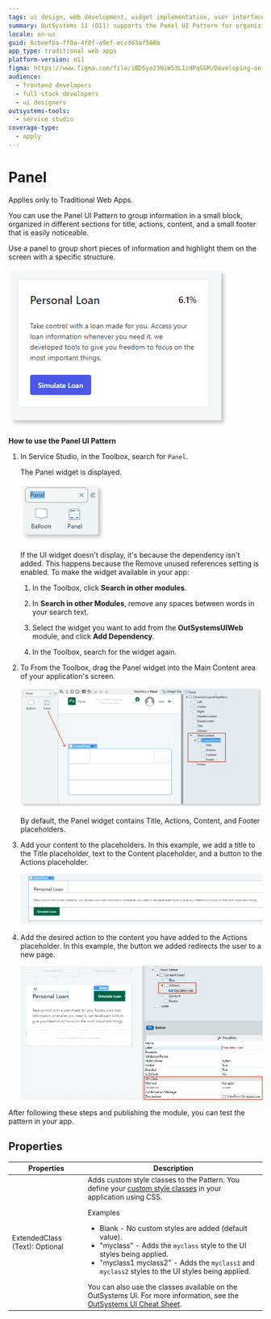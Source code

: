 ```yaml
---
tags: ui design, web development, widget implementation, user interface patterns, outsystems development
summary: OutSystems 11 (O11) supports the Panel UI Pattern for organizing information in Traditional Web Apps.
locale: en-us
guid: 8cbeefba-ff0a-4f0f-a9ef-eccd63af568b
app_type: traditional web apps
platform-version: o11
figma: https://www.figma.com/file/iBD5yo23NiW53L1zdPqGGM/Developing-an-Application?type=design&node-id=222%3A113&mode=design&t=ANpsYvOCthr9AWot-1
audience:
  - frontend developers
  - full stack developers
  - ui designers
outsystems-tools:
  - service studio
coverage-type:
  - apply
---
```


# Panel

<div class="info" markdown="1">

Applies only to Traditional Web Apps.

</div>

You can use the Panel UI Pattern to group information in a small block, organized in different sections for title, actions, content, and a small footer that is easily noticeable.

Use a panel to group short pieces of information and highlight them on the screen with a specific structure.

![Example of a Panel UI Pattern in a Traditional Web App](images/panel-1.png "Panel UI Pattern Example")

**How to use the Panel UI Pattern**

1. In Service Studio, in the Toolbox, search for `Panel`.
  
    The Panel widget is displayed.

    ![Service Studio displaying the Panel widget in the Toolbox](images/panel-2-ss.png "Service Studio Panel Widget")

    If the UI widget doesn't display, it's because the dependency isn't added. This happens because the Remove unused references setting is enabled. To make the widget available in your app:

    1. In the Toolbox, click **Search in other modules**.

    1. In **Search in other Modules**, remove any spaces between words in your search text.

    1. Select the widget you want to add from the **OutSystemsUIWeb** module, and click **Add Dependency**.

    1. In the Toolbox, search for the widget again.

1. To From the Toolbox, drag the Panel widget into the Main Content area of your application's screen.

    ![Dragging the Panel widget into the Main Content area in Service Studio](images/panel-3-ss.png "Dragging Panel Widget to Main Content")

    By default, the Panel widget contains Title, Actions, Content, and Footer placeholders.

1. Add your content to the placeholders. In this example, we add a title to the Title placeholder, text to the Content placeholder, and a button to the Actions placeholder.

    ![Adding a title, text, and a button to the Panel widget placeholders in Service Studio](images/panel-4-ss.png "Adding Content to Panel Placeholders")

1. Add the desired action to the content you have added to the Actions placeholder. In this example, the button we added redirects the user to a new page.

    ![Configuring a button action in the Actions placeholder of the Panel widget](images/panel-5-ss.png "Configuring Actions in Panel Widget")

After following these steps and publishing the module, you can test the pattern in your app.

## Properties

| **Properties** | **Description** |
|---|---|
| ExtendedClass (Text): Optional | Adds custom style classes to the Pattern. You define your [custom style classes](../../../look-feel/css.md) in your application using CSS. <p>Examples <ul><li>Blank - No custom styles are added (default value).</li><li>"myclass" - Adds the ``myclass`` style to the UI styles being applied.</li><li>"myclass1 myclass2" - Adds the ``myclass1`` and ``myclass2`` styles to the UI styles being applied.</li></ul></p>You can also use the classes available on the OutSystems UI. For more information, see the [OutSystems UI Cheat Sheet](https://outsystemsui.outsystems.com/OutSystemsUIWebsite/CheatSheet). |
